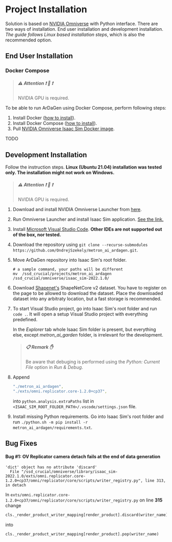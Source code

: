 # Project Installation

Solution is based on [NVIDIA Omniverse](https://developer.nvidia.com/nvidia-omniverse-platform) with Python interface.
There are two ways of installation. End user installation and development installation. *The guide follows Linux based
installation steps*, which is also the recommended option.

## End User Installation

### Docker Compose

> ##### :warning: Attention :exclamation: :raised_hands: :exclamation: <!--markdownlint-disable header-increment no-duplicate-header blanks-around-headers-->
> NVIDIA GPU is required.

To be able to run ArDaGen using Docker Compose, perform following steps:

1. Install Docker ([how to install](https://docs.docker.com/get-docker/)).
2. Install Docker Compose ([how to install](https://docs.docker.com/compose/install/)).
3. Pull [NVIDIA Omniverse Isaac Sim Docker image](https://catalog.ngc.nvidia.com/orgs/nvidia/containers/isaac-sim).

TODO

## Development Installation

Follow the instruction steps.
**Linux (Ubuntu 21.04) installation was tested only. The installation might not work on Windows.**

> ##### :warning: Attention :exclamation: :raised_hands: :exclamation: <!--markdownlint-disable header-increment no-duplicate-header blanks-around-headers-->
> NVIDIA GPU is required.

1. Download and install NVIDIA Omniverse Launcher from [here](https://developer.nvidia.com/nvidia-omniverse-platform).

2. Run Omniverse Launcher and install Isaac Sim application.
[See the link.](https://docs.omniverse.nvidia.com/app_isaacsim/app_isaacsim/install_basic.html)

3. Install [Microsoft Visual Studio Code](https://code.visualstudio.com/).
**Other IDEs are not supported out of the box, nor tested.**

4. Download the repository using
`git clone --recurse-submodules https://github.com/OndrejSzekely/metron_ai_ardagen.git`.

5. Move ArDaGen repository into Isaac Sim's root folder.

    ```shell
    # a sample command, your paths will be different
    mv  /ssd_crucial/projects/metron_ai_ardagen /ssd_crucial/omniverse/isaac_sim-2022.1.0/
    ```

6. Download [Shapenet's](https://shapenet.org/) ShapeNetCore v2 dataset.
You have to register on the page to be allowed to download the dataset. Place the
downloaded dataset into any arbitraty location, but a fast storage is recommended.

7. To start Visual Studio project, go into Isaac Sim's root folder and run `code .`. It will open a setup Visual
Studio project with everything predefined.

    In the *Explorer* tab whole Isaac Sim folder is present, but everything else, except *metron_ai_garden* folder,
    is irrelevant for the development.

    > ##### :clipboard: Remark :raised_hand:
    > Be aware that debuging is performed using the *Python: Current File* option in *Run & Debug*.

8. Append

    ```yaml
    "./metron_ai_ardagen",
    "./exts/omni.replicator.core-1.2.0+cp37",
    ```

    into `python.analysis.extraPaths` list in 
    `<ISAAC_SIM_ROOT_FOLDER_PATH>/.vscode/settings.json` file.

9. Install missing Python requirements. Go into Isaac Sim's root folder and run
`./python.sh -m pip install -r metron_ai_ardagen/requirements.txt`.

## Bug Fixes

#### Bug #1: OV Replicator camera detach fails at the end of data generation

```shell
'dict' object has no attribute 'discard'
  File "/ssd_crucial/omniverse/library/isaac_sim-2022.1.0/exts/omni.replicator.core-1.2.0+cp37/omni/replicator/core/scripts/writer_registry.py", line 313, in detach
```

In `exts/omni.replicator.core-1.2.0+cp37/omni/replicator/core/scripts/writer_registry.py` on line **315** change

```python
cls._render_product_writer_mapping[render_product].discard(writer_name)
```

into

```python
cls._render_product_writer_mapping[render_product].pop(writer_name)
```
